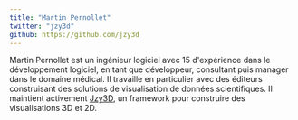 ```yaml
---
title: "Martin Pernollet"
twitter: "jzy3d"
github: https://github.com/jzy3d
---
```


Martin Pernollet est un ingénieur logiciel avec 15 d'expérience dans le développement logiciel, en tant que développeur, consultant puis manager dans le domaine médical. Il travaille en particulier avec des éditeurs construisant des solutions de visualisation de données scientifiques. Il maintient activement [Jzy3D](http://www.jzy3d.org/), un framework pour construire des visualisations 3D et 2D.
